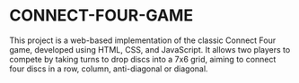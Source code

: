 # CONNECT-FOUR-GAME
This project is a web-based implementation of the classic Connect Four game, developed using HTML, CSS, and JavaScript. It allows two players to compete by taking turns to drop discs into a 7x6 grid, aiming to connect four discs in a row, column, anti-diagonal or diagonal. 
